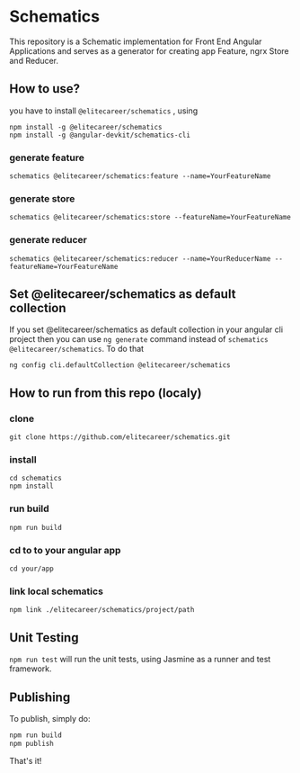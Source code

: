 # Schematics

This repository is a Schematic implementation for Front End Angular Applications and serves as a generator for creating app Feature, ngrx Store and Reducer.

## How to use?

you have to install `@elitecareer/schematics` , using

```
npm install -g @elitecareer/schematics
npm install -g @angular-devkit/schematics-cli
```

### generate feature

```
schematics @elitecareer/schematics:feature --name=YourFeatureName
```

### generate store

```
schematics @elitecareer/schematics:store --featureName=YourFeatureName
```

### generate reducer

```
schematics @elitecareer/schematics:reducer --name=YourReducerName --featureName=YourFeatureName
```

## Set @elitecareer/schematics as default collection
If you set @elitecareer/schematics as default collection in your angular cli project then you can use `ng generate` command instead of `schematics @elitecareer/schematics`. To do that

```
ng config cli.defaultCollection @elitecareer/schematics
```

## How to run from this repo (localy)

### clone

```
git clone https://github.com/elitecareer/schematics.git
```

### install

```
cd schematics
npm install
```

### run build

```
npm run build
```

### cd to to your angular app

```
cd your/app
```

### link local schematics

```
npm link ./elitecareer/schematics/project/path
```

## Unit Testing

`npm run test` will run the unit tests, using Jasmine as a runner and test framework.

## Publishing

To publish, simply do:

```bash
npm run build
npm publish
```

That's it!
